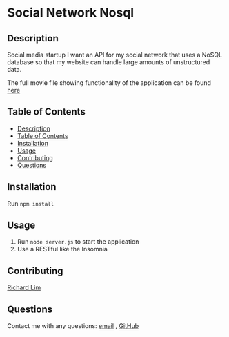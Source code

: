 # Social Network Nosql

## Description

Social media startup I want an API for my social network that uses a NoSQL database so that my website can handle large amounts of unstructured data.

The full movie file showing functionality of the application can be found [here](https://drive.google.com/file/d/1VuyChkMJfEeIAjpHUCTaXvVM3lWC-IWZ/view)

## Table of Contents

- [Description](#description)
- [Table of Contents](#table-of-contents)
- [Installation](#installation)
- [Usage](#usage)
- [Contributing](#contributing)
- [Questions](#questions)

## Installation

Run `npm install`


## Usage

1. Run `node server.js` to start the application
2. Use a RESTful like the Insomnia

## Contributing

[Richard Lim](https://github.com/lim95)

## Questions

Contact me with any questions: [email](mailto:sungjoon.lim@gmail.com) , [GitHub](https://github.com/lim95)<br />
